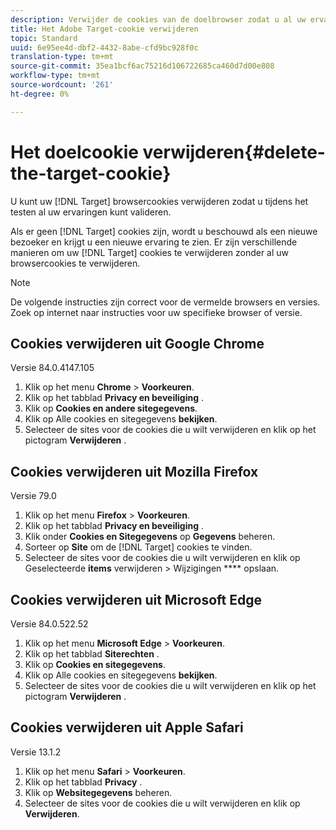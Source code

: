 ```yaml
---
description: Verwijder de cookies van de doelbrowser zodat u al uw ervaringen kunt valideren.
title: Het Adobe Target-cookie verwijderen
topic: Standard
uuid: 6e95ee4d-dbf2-4432-8abe-cfd9bc928f0c
translation-type: tm+mt
source-git-commit: 35ea1bcf6ac75216d106722685ca460d7d00e808
workflow-type: tm+mt
source-wordcount: '261'
ht-degree: 0%

---
```



# Het doelcookie verwijderen{#delete-the-target-cookie}

U kunt uw [!DNL Target] browsercookies verwijderen zodat u tijdens het testen al uw ervaringen kunt valideren.

Als er geen [!DNL Target] cookies zijn, wordt u beschouwd als een nieuwe bezoeker en krijgt u een nieuwe ervaring te zien. Er zijn verschillende manieren om uw [!DNL Target] cookies te verwijderen zonder al uw browsercookies te verwijderen.

>[!NOTE]
>
>De volgende instructies zijn correct voor de vermelde browsers en versies. Zoek op internet naar instructies voor uw specifieke browser of versie.

## Cookies verwijderen uit Google Chrome

Versie 84.0.4147.105

1. Klik op het menu **Chrome** > **Voorkeuren**.
1. Klik op het tabblad **Privacy en beveiliging** .
1. Klik op **Cookies en andere sitegegevens**.
1. Klik op Alle cookies en sitegegevens **bekijken**.
1. Selecteer de sites voor de cookies die u wilt verwijderen en klik op het pictogram **Verwijderen** .

## Cookies verwijderen uit Mozilla Firefox

Versie 79.0

1. Klik op het menu **Firefox** > **Voorkeuren**.
1. Klik op het tabblad **Privacy en beveiliging** .
1. Klik onder **Cookies en Sitegegevens** op **Gegevens** beheren.
1. Sorteer op **Site** om de [!DNL Target] cookies te vinden.
1. Selecteer de sites voor de cookies die u wilt verwijderen en klik op Geselecteerde **items** verwijderen > Wijzigingen **** opslaan.

## Cookies verwijderen uit Microsoft Edge

Versie 84.0.522.52

1. Klik op het menu **Microsoft Edge** > **Voorkeuren**.
1. Klik op het tabblad **Siterechten** .
1. Klik op **Cookies en sitegegevens**.
1. Klik op Alle cookies en sitegegevens **bekijken**.
1. Selecteer de sites voor de cookies die u wilt verwijderen en klik op het pictogram **Verwijderen** .

## Cookies verwijderen uit Apple Safari

Versie 13.1.2

1. Klik op het menu **Safari** > **Voorkeuren**.
1. Klik op het tabblad **Privacy** .
1. Klik op **Websitegegevens** beheren.
1. Selecteer de sites voor de cookies die u wilt verwijderen en klik op **Verwijderen**.

